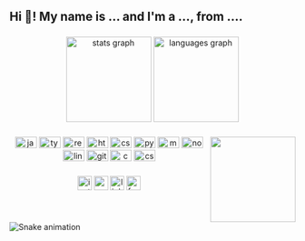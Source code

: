 <h2 align="left">Hi 👋! My name is ... and I'm a ..., from ....</h2>

###

<div align="center">
  <img src="https://github-readme-stats.vercel.app/api?hide_title=false&hide_rank=false&show_icons=true&include_all_commits=true&count_private=true&disable_animations=false&theme=codeSTACKr&locale=en&hide_border=false&username=dansecret" height="150" alt="stats graph"  />
  <img src="https://github-readme-stats.vercel.app/api/top-langs?locale=en&hide_title=false&layout=compact&card_width=320&langs_count=5&theme=codeSTACKr&hide_border=false&username=dansecret" height="150" alt="languages graph"  />
</div>

###

<img align="right" height="150" src="https://i.imgflip.com/65efzo.gif"  />

###

<div align="center">
  <img src="https://cdn.jsdelivr.net/gh/devicons/devicon/icons/javascript/javascript-original.svg" height="20" width="38" alt="javascript logo"  />
  <img src="https://cdn.jsdelivr.net/gh/devicons/devicon/icons/typescript/typescript-plain.svg" height="20" width="38" alt="typescript logo"  />
  <img src="https://cdn.jsdelivr.net/gh/devicons/devicon/icons/react/react-original.svg" height="20" width="38" alt="react logo"  />
  <img src="https://cdn.jsdelivr.net/gh/devicons/devicon/icons/html5/html5-original.svg" height="20" width="38" alt="html5 logo"  />
  <img src="https://cdn.jsdelivr.net/gh/devicons/devicon/icons/css3/css3-original.svg" height="20" width="38" alt="css3 logo"  />
  <img src="https://cdn.jsdelivr.net/gh/devicons/devicon/icons/python/python-original.svg" height="20" width="38" alt="python logo"  />
  <img src="https://cdn.jsdelivr.net/gh/devicons/devicon/icons/mysql/mysql-original.svg" height="20" width="38" alt="mysql logo"  />
  <img src="https://cdn.jsdelivr.net/gh/devicons/devicon/icons/nodejs/nodejs-original.svg" height="20" width="38" alt="nodejs logo"  />
  <img src="https://cdn.jsdelivr.net/gh/devicons/devicon/icons/linux/linux-original.svg" height="20" width="38" alt="linux logo"  />
  <img src="https://cdn.jsdelivr.net/gh/devicons/devicon/icons/github/github-original.svg" height="20" width="38" alt="github logo"  />
  <img src="https://cdn.jsdelivr.net/gh/devicons/devicon/icons/c/c-original.svg" height="20" width="38" alt="c logo"  />
  <img src="https://cdn.jsdelivr.net/gh/devicons/devicon/icons/csharp/csharp-original.svg" height="20" width="38" alt="csharp logo"  />
</div>

###

<div align="center">
  <img src="https://img.shields.io/static/v1?message=Instagram&logo=instagram&label=&color=E4405F&logoColor=white&labelColor=&style=for-the-badge" height="25" alt="instagram logo"  />
  <img src="https://img.shields.io/static/v1?message=Gmail&logo=gmail&label=&color=D14836&logoColor=white&labelColor=&style=for-the-badge" height="25" alt="gmail logo"  />
  <img src="https://img.shields.io/static/v1?message=LinkedIn&logo=linkedin&label=&color=0077B5&logoColor=white&labelColor=&style=for-the-badge" height="25" alt="linkedin logo"  />
  <img src="https://img.shields.io/static/v1?message=Facebook&logo=facebook&label=&color=1877F2&logoColor=white&labelColor=&style=for-the-badge" height="25" alt="facebook logo"  />
</div>

###

<br clear="both">

<img href="https://raw.githubusercontent.com/dansecret/dansecret/blob/output/snake.svg" alt="Snake animation" />

###

